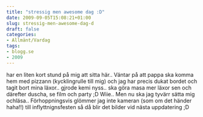 ```yaml
---
title: "stressig men awesome dag :D"
date: 2009-09-05T15:08:21+01:00
slug: stressig-men-awesome-dag-d
draft: false
categories:
- Allmänt/Vardag
tags:
- blogg.se
- 2009
---
```

har en liten kort stund på mig att sitta här.. Väntar på att pappa ska komma hem med pizzann (kycklingrulle till mig) och jag har precis dukat bordet och tagit bort mina läxor.. gjrode kemi nyss.. ska göra masa mer läxor sen och därefter duscha, se film och party ;D Wiie.. Men nu ska jag tyvärr sätta mig ochläsa.. Förhoppningsvis glömmer jag inte kameran (som om det händer haha!!) till inflyttnignsfesten så då blir det bilder vid nästa uppdatering ;D